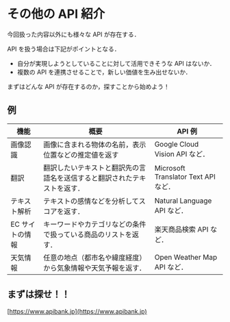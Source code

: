 # その他の API 紹介

今回扱った内容以外にも様々な API が存在する．

API を扱う場合は下記がポイントとなる．

- 自分が実現しようとしていることに対して活用できそうな API はないか．
- 複数の API を連携させることで，新しい価値を生み出せないか．

まずはどんな API が存在するのか，探すことから始めよう！

## 例

| 機能            | 概要                                                                     | API 例                               |
| --------------- | ------------------------------------------------------------------------ | ------------------------------------ |
| 画像認識        | 画像に含まれる物体の名前，表示位置などの推定値を返す                     | Google Cloud Vision API など．       |
| 翻訳            | 翻訳したいテキストと翻訳先の言語名を送信すると翻訳されたテキストを返す． | Microsoft Translator Text API など． |
| テキスト解析    | テキストの感情などを分析してスコアを返す．                               | Natural Language API など．          |
| EC サイトの情報 | キーワードやカテゴリなどの条件で扱っている商品のリストを返す．           | 楽天商品検索 API など．              |
| 天気情報        | 任意の地点（都市名や緯度経度）から気象情報や天気予報を返す．             | Open Weather Map API など．          |

## まずは探せ！！

[https://www.apibank.jp](https://www.apibank.jp)
